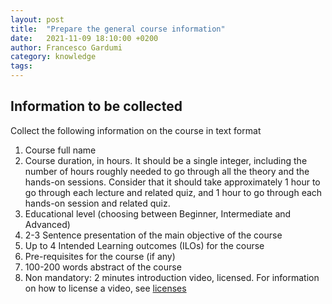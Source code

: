 ```yaml
---
layout: post
title:  "Prepare the general course information"
date:   2021-11-09 18:10:00 +0200
author: Francesco Gardumi
category: knowledge
tags:
---
```


## Information to be collected

Collect the following information on the course in text format

1. Course full name
2. Course duration, in hours. It should be a single integer, including the number of hours roughly needed to go through all the theory and the hands-on sessions. Consider that it should take approximately 1 hour to go through each lecture and related quiz, and 1 hour to go through each hands-on session and related quiz.
3. Educational level (choosing between Beginner, Intermediate and Advanced)
4. 2-3 Sentence presentation of the main objective of the course
5. Up to 4 Intended Learning outcomes (ILOs) for the course
6. Pre-requisites for the course (if any)
7. 100-200 words abstract of the course
8. Non mandatory: 2 minutes introduction video, licensed. For information on how to license a video, see [licenses]

[licenses]: https://creativecommons.org/share-your-work/